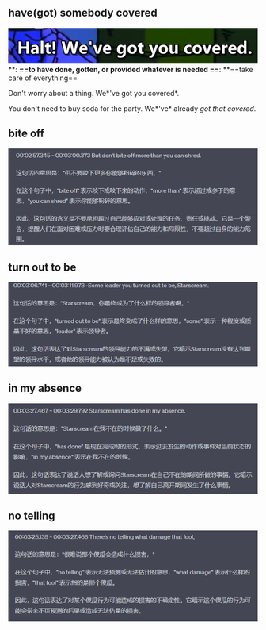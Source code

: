 ## have(got) somebody covered

![](resources/image_1.2437b6e5.png)
**: **==to have done, gotten, or provided whatever is needed ==**: **==take care of everything==

Don't worry about a thing. We*'ve got you covered*.

You don't need to buy soda for the party. We*'ve* already *got that covered*.

## bite off

![](resources/image_2.ecc275f2.png)



## turn out to be

![](resources/image_3.930e99bb.png)

## in my absence

![](resources/image_4.0ed671ed.png)

## no telling

![](resources/image_5.faab6af0.png)



